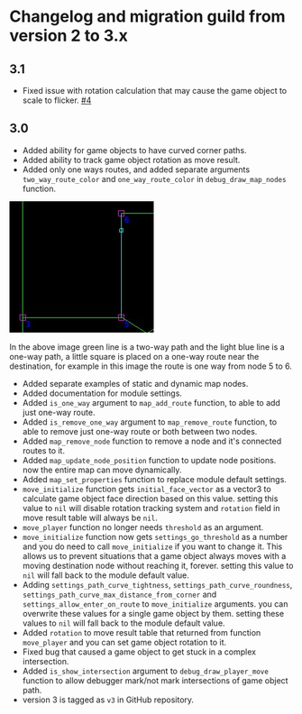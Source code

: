 # Changelog and migration guild from version 2 to 3.x  

## 3.1  
* Fixed issue with rotation calculation that may cause the game object to scale to flicker. [#4](https://github.com/dev-masih/defgraph/issues/4)  

## 3.0  
* Added ability for game objects to have curved corner paths.
* Added ability to track game object rotation as move result.
* Added only one ways routes, and added separate arguments `two_way_route_color` and `one_way_route_color` in `debug_draw_map_nodes` function. 
  
<img src="examples/raw/debug_draw_one_way_route.jpg" alt="one way route" style="max-width:100%;" />  

In the above image green line is a two-way path and the light blue line is a one-way path, a little square is placed on a one-way route near the destination, for example in this image the route is one way from node 5 to 6.

* Added separate examples of static and dynamic map nodes.  
* Added documentation for module settings.  
* Added `is_one_way` argument to `map_add_route` function, to able to add just one-way route.  
* Added `is_remove_one_way` argument to `map_remove_route` function, to able to remove just one-way route or both between two nodes.  
* Added `map_remove_node` function to remove a node and it's connected routes to it.  
* Added `map_update_node_position` function to update node positions. now the entire map can move dynamically.  
* Added `map_set_properties` function to replace module default settings.  
* `move_initialize` function gets `initial_face_vector` as a vector3 to calculate game object face direction based on this value. setting this value to `nil` will disable rotation tracking system and `rotation` field in move result table will always be `nil`.  
* `move_player` function no longer needs `threshold` as an argument.  
* `move_initialize` function now gets `settings_go_threshold` as a number and you do need to call `move_initialize` if you want to change it. This allows us to prevent situations that a game object always moves with a moving destination node without reaching it, forever. setting this value to `nil` will fall back to the module default value.  
* Adding `settings_path_curve_tightness`, `settings_path_curve_roundness`, `settings_path_curve_max_distance_from_corner` and `settings_allow_enter_on_route` to `move_initialize` arguments. you can overwrite these values for a single game object by them. setting these values to `nil` will fall back to the module default value.  
* Added `rotation` to move result table that returned from function `move_player` and you can set game object rotation to it.  
* Fixed bug that caused a game object to get stuck in a complex intersection.  
* Added `is_show_intersection` argument to `debug_draw_player_move` function to allow debugger mark/not mark intersections of game object path.  
* version 3 is tagged as `v3` in GitHub repository.  
